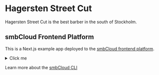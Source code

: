 # Hagersten Street Cut

Hagersten Street Cut is the best barber in the south of Stockholm.

## smbCloud Frontend Platform

This is a Next.js example app deployed to the [smbCloud frontend platform](https://smbcloud.xyz).


<details>
  <summary>Click me</summary>

  ![Demo](./screenshots/smb.gif)

</details>


Learn more about the [smbCloud CLI](https://smbcloud.xyz)